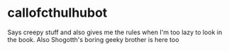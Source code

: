 # callofcthulhubot

Says creepy stuff and also gives me the rules when I'm too lazy to look in the book.
Also Shogotth's boring geeky brother is here too